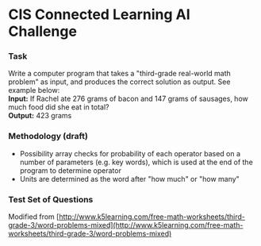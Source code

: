 # CIS Connected Learning AI Challenge

### Task
Write a computer program that takes a "third-grade real-world math problem" as input, and produces the correct solution as output. See example below:  
**Input:** If Rachel ate 276 grams of bacon and 147 grams of sausages, how much food did she eat in total?  
**Output:** 423 grams

### Methodology (draft)
- Possibility array checks for probability of each operator based on a number of parameters (e.g. key words), which is used at the end of the program to determine operator
- Units are determined as the word after "how much" or "how many"

### Test Set of Questions
Modified from [http://www.k5learning.com/free-math-worksheets/third-grade-3/word-problems-mixed](http://www.k5learning.com/free-math-worksheets/third-grade-3/word-problems-mixed)